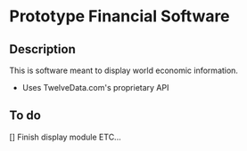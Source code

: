 # Prototype Financial Software

## Description
This is software meant to display world economic information.
* Uses TwelveData.com's proprietary API

## To do
[] Finish display module
ETC...
